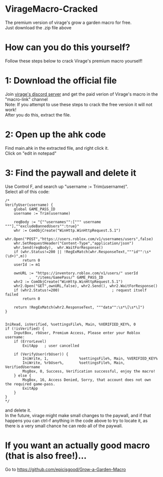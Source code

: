 # VirageMacro-Cracked
The premium version of virage's grow a garden macro for free.  
Just download the .zip file above

# How can you do this yourself?
Follow these steps below to crack Virage's premium macro yourself!


# 1: Download the official file
Join [virage's discord server](https://discord.gg/virage) and get the paid verion of Virage's macro in the "macro-link" channel  
Note: If you attempt to use these steps to crack the free version it will not work!  
After you do this, extract the file.  

# 2: Open up the ahk code
Find main.ahk in the extracted file, and right click it.  
Click on "edit in notepad"

# 3: Find the paywall and delete it
Use Control F, and search up "username := Trim(username)".  
Select all of this code:  

```ahk
/*
VerifyUser(username) {
    global GAME_PASS_ID
    username := Trim(username)

    reqBody := "{""usernames"":[""" username """],""excludeBannedUsers"":true}"
    whr := ComObjCreate("WinHttp.WinHttpRequest.5.1")
    whr.Open("POST","https://users.roblox.com/v1/usernames/users",false)
    whr.SetRequestHeader("Content-Type","application/json")
    whr.Send(reqBody),  whr.WaitForResponse()
    if (whr.Status!=200 || !RegExMatch(whr.ResponseText,"""id"":\s*(\d+)",m))
        return 0
    userId := m1

    ownURL := "https://inventory.roblox.com/v1/users/" userId
           .  "/items/GamePass/" GAME_PASS_ID
    whr2 := ComObjCreate("WinHttp.WinHttpRequest.5.1")
    whr2.Open("GET",ownURL,false), whr2.Send(), whr2.WaitForResponse()
    if (whr2.Status!=200)                        ; request itself failed
        return 0

    return !RegExMatch(whr2.ResponseText, """data"":\s*\[\s*\]")
}


IniRead, isVerified, %settingsFile%, Main, %VERIFIED_KEY%, 0
if (!isVerified) {
    InputBox, rbUser, Premium Access, Please enter your Roblox username:
    if (ErrorLevel)
        ExitApp   ; user cancelled

    if (VerifyUser(rbUser)) {
        IniWrite, 1,              %settingsFile%, Main, %VERIFIED_KEY%
        IniWrite, %rbUser%,       %settingsFile%, Main, VerifiedUsername
        MsgBox, 0, Success, Verification successful, enjoy the macro!
    } else {
        MsgBox, 16, Access Denied, Sorry, that account does not own the required game-pass.
        ExitApp
    }
}
*/
```

and delete it.  
In the future, virage might make small changes to the paywall, and if that happens you can ctrl-f anything in the code above to try to locate it, as there is a very small chance he can redo all of the paywall.  

# If you want an actually good macro (that is also free!)...
Go to https://github.com/epicisgood/Grow-a-Garden-Macro


